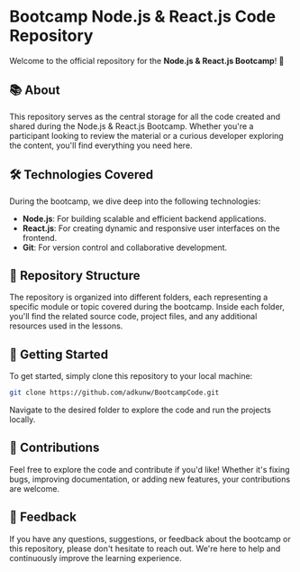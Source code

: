 # Bootcamp Node.js & React.js Code Repository

Welcome to the official repository for the **Node.js & React.js Bootcamp**! 🎉

## 📚 About

This repository serves as the central storage for all the code created and shared during the Node.js & React.js Bootcamp. Whether you're a participant looking to review the material or a curious developer exploring the content, you'll find everything you need here.

## 🛠️ Technologies Covered

During the bootcamp, we dive deep into the following technologies:

- **Node.js**: For building scalable and efficient backend applications.
- **React.js**: For creating dynamic and responsive user interfaces on the frontend.
- **Git**: For version control and collaborative development.

## 📁 Repository Structure

The repository is organized into different folders, each representing a specific module or topic covered during the bootcamp. Inside each folder, you'll find the related source code, project files, and any additional resources used in the lessons.

## 🚀 Getting Started

To get started, simply clone this repository to your local machine:

```bash
git clone https://github.com/adkunw/BootcampCode.git
```

Navigate to the desired folder to explore the code and run the projects locally.

## 🤝 Contributions

Feel free to explore the code and contribute if you'd like! Whether it's fixing bugs, improving documentation, or adding new features, your contributions are welcome.

## 📢 Feedback

If you have any questions, suggestions, or feedback about the bootcamp or this repository, please don't hesitate to reach out. We're here to help and continuously improve the learning experience.
